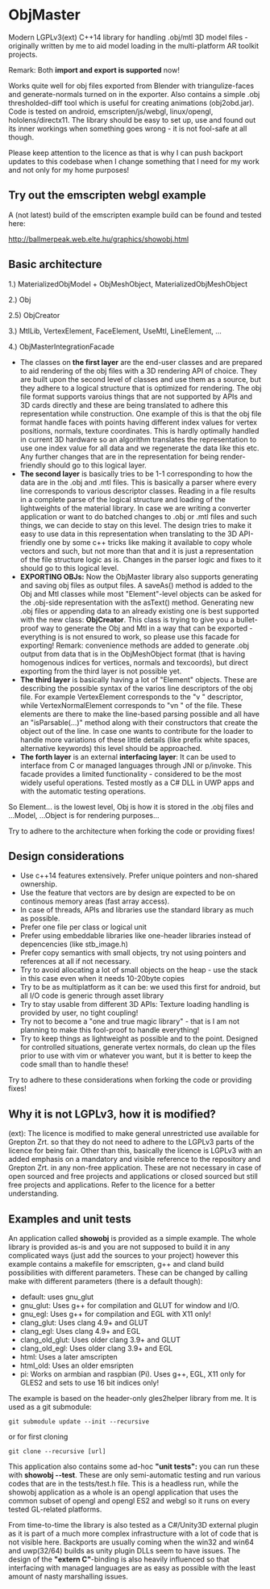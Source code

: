 # ObjMaster
Modern LGPLv3(ext) C++14 library for handling .obj/mtl 3D model files - originally written by me to aid model loading in the multi-platform AR toolkit projects.

Remark: Both **import and export is supported** now!

Works quite well for obj files exported from Blender with triangulize-faces and generate-normals turned on in the exporter. Also contains a simple .obj thresholded-diff tool which is useful for creating animations (obj2obd.jar). Code is tested on android, emscripten/js/webgl, linux/opengl, hololens/directx11. The library should be easy to set up, use and found out its inner workings when something goes wrong - it is not fool-safe at all though.

Please keep attention to the licence as that is why I can push backport updates to this codebase when I change something that I need for my work and not only for my home purposes!

Try out the emscripten webgl example
------------------------------------

A (not latest) build of the emscripten example build can be found and tested here:

http://ballmerpeak.web.elte.hu/graphics/showobj.html

Basic architecture
------------------

1.) MaterializedObjModel + ObjMeshObject, MaterializedObjMeshObject

2.) Obj

2.5) ObjCreator

3.) MtlLib, VertexElement, FaceElement, UseMtl, LineElement, ...

4.) ObjMasterIntegrationFacade

- The classes on **the first layer** are the end-user classes and are prepared to aid rendering of the obj files with a 3D rendering API of choice. They are built upon the second level of classes and use them as a source, but they adhere to a logical structure that is optimized for rendering. The obj file format supports varoius things that are not supported by APIs and 3D cards directly and these are being translated to adhere this representation while construction. One example of this is that the obj file format handle faces with points having different index values for vertex positions, normals, texture coordinates. This is hardly optimally handled in current 3D hardware so an algorithm translates the representation to use one index value for all data and we regenerate the data like this etc. Any further changes that are in the representation for being render-friendly should go to this logical layer.
- **The second layer** is basically tries to be 1-1 corresponding to how the data are in the .obj and .mtl files. This is basically a parser where every line corresponds to various descriptor classes. Reading in a file results in a complete parse of the logical structure and loading of the lightweights of the material library. In case we are writing a converter application or want to do batched changes to .obj or .mtl files and such things, we can decide to stay on this level. The design tries to make it easy to use data in this representation when translating to the 3D API-friendly one by some c++ tricks like making it available to copy whole vectors and such, but not more than that and it is just a representation of the file structure logic as is. Changes in the parser logic and fixes to it should go to this logical level.
- **EXPORTING OBJs:** Now the ObjMaster library also supports generating and saving obj files as output files. A saveAs() method is added to the Obj and Mtl classes while most "Element"-level objects can be asked for the .obj-side representation with the asText() method. Generating new .obj files or appending data to an already existing one is best supported with the new class: **ObjCreator**. This class is trying to give you a bullet-proof way to generate the Obj and Mtl in a way that can be exported - everything is is not ensured to work, so please use this facade for exporting! Remark: convenience methods are added to generate .obj output from data that is in the ObjMeshObject format (that is having homogenous indices for vertices, normals and texcoords), but direct exporting from the third layer is not possible yet.
- **The third layer** is basically having a lot of "Element" objects. These are describing the possible syntax of the varios line descriptors of the obj file. For example VertexElement corresponds to the "v <parameters>" descriptor, while VertexNormalElement corresponds to "vn <params>" of the file. These elements are there to make the line-based parsing possible and all have an "isParsable(...)" method along with their constructors that create the object out of the line. In case one wants to contribute for the loader to handle more variations of these little details (like prefix white spaces, alternative keywords) this level should be approached.
- **The forth layer** is an external **interfacing layer**: It can be used to interface from C or managed languages through JNI or p/invoke. This facade provides a limited functionality - considered to be the most widely useful operations. Tested mostly as a C# DLL in UWP apps and with the automatic testing operations.

So Element... is the lowest level, Obj is how it is stored in the .obj files and ...Model, ...Object is for rendering purposes...

Try to adhere to the architecture when forking the code or providing fixes!
 
Design considerations
---------------------
- Use c++14 features extensively. Prefer unique pointers and non-shared ownership.
- Use the feature that vectors are by design are expected to be on continous memory areas (fast array access).
- In case of threads, APIs and libraries use the standard library as much as possible.
- Prefer one file per class or logical unit
- Prefer using embeddable libraries like one-header libraries instead of depencencies (like stb_image.h)
- Prefer copy semantics with small objects, try not using pointers and references at all if not necessary.
- Try to avoid allocating a lot of small objects on the heap - use the stack in this case even when it needs 10-20byte copies
- Try to be as multiplatform as it can be: we used this first for android, but all I/O code is generic through asset library
- Try to stay usable from different 3D APIs: Texture loading handling is provided by user, no tight coupling!
- Try not to become a "one and true magic library" - that is I am not planning to make this fool-proof to handle everything!
- Try to keep things as lightweight as possible and to the point. Designed for controlled situations, generate vertex normals, do clean up the files prior to use with vim or whatever you want, but it is better to keep the code small than to handle these!

Try to adhere to these considerations when forking the code or providing fixes!

Why it is not LGPLv3, how it is modified?
-----------------------------------------
(ext): The licence is modified to make general unrestricted use available for Grepton Zrt. so that they do not need to adhere to the LGPLv3 parts of the licence for being fair. Other than this, basically the licence is LGPLv3 with an added emphasis on a mandatory and visible reference to the repository and Grepton Zrt. in any non-free application. These are not necessary in case of open sourced and free projects and applications or closed sourced but still free projects and applications. Refer to the licence for a better understanding.

Examples and unit tests
-----------------------

An application called **showobj** is provided as a simple example. The whole library is provided as-is and you are not supposed to build it in any complicated ways (just add the sources to your project) however this example contains a makefile for emscripten, g++ and cland build possibilities with different parameters. These can be changed by calling make with different parameters (there is a default though):

* default: uses gnu_glut
* gnu_glut: Uses g++ for compilation and GLUT for window and I/O.
* gnu_egl: Uses g++ for compilation and EGL with X11 only!
* clang_glut: Uses clang 4.9+ and GLUT
* clang_egl: Uses clang 4.9+ and EGL
* clang_old_glut: Uses older clang 3.9+ and GLUT
* clang_old_egl: Uses older clang 3.9+ and EGL
* html: Uses a later amscripten
* html_old: Uses an older emsripten
* pi: Works on armbian and raspbian (Pi). Uses g++, EGL, X11 only for GLES2 and sets to use 16 bit indices only!

The example is based on the header-only gles2helper library from me. It is used as a git submodule:

	git submodule update --init --recursive

or for first cloning

	git clone --recursive [url]

This application also contains some ad-hoc **"unit tests":** you can run these with **showobj --test**. These are only semi-automatic testing and run various codes that are in the tests/test.h file. This is a headless run, while the showobj application as a whole is an opengl application that uses the common subset of opengl and opengl ES2 and webgl so it runs on every tested GL-related platforms.

From time-to-time the library is also tested as a C#/Unity3D external plugin as it is part of a much more complex infrastructure with a lot of code that is not visible here. Backports are usually coming when the win32 and win64 and uwp(32/64) builds as unity plugin DLLs seem to have issues. The design of the **"extern C"**-binding is also heavily influenced so that interfacing with managed languages are as easy as possible with the least amount of nasty marshalling issues.
